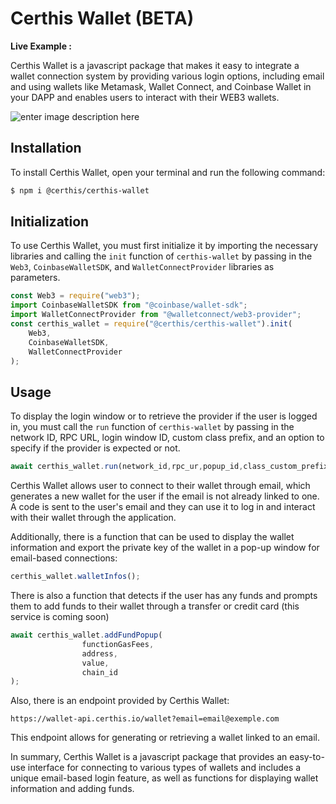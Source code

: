# Certhis Wallet (BETA)



**Live Example :** 

Certhis Wallet is a javascript package that makes it easy to integrate a wallet connection system by providing various login options, including email and using wallets like Metamask, Wallet Connect, and Coinbase Wallet in your DAPP and enables users to interact with their WEB3 wallets.


![enter image description here](https://i.ibb.co/MPzr5J3/Untitled-design-27.png)



## Installation

To install Certhis Wallet, open your terminal and run the following command:


```sh
$ npm i @certhis/certhis-wallet
```

## Initialization

To use Certhis Wallet, you must first initialize it by importing the necessary libraries and calling the `init` function of `certhis-wallet` by passing in the `Web3`, `CoinbaseWalletSDK`, and `WalletConnectProvider` libraries as parameters.

```js
const Web3 = require("web3");
import CoinbaseWalletSDK from "@coinbase/wallet-sdk";
import WalletConnectProvider from "@walletconnect/web3-provider";
const certhis_wallet = require("@certhis/certhis-wallet").init(
	Web3,
	CoinbaseWalletSDK,
	WalletConnectProvider
);
```

## Usage

To display the login window or to retrieve the provider if the user is logged in, you must call the `run` function of `certhis-wallet` by passing in the network ID, RPC URL, login window ID, custom class prefix, and an option to specify if the provider is expected or not.

```js
await certhis_wallet.run(network_id,rpc_ur,popup_id,class_custom_prefix, return_provider, disable_certhis_wallet);
```

Certhis Wallet allows user to connect to their wallet through email, which generates a new wallet for the user if the email is not already linked to one. A code is sent to the user's email and they can use it to log in and interact with their wallet through the application.

Additionally, there is a function that can be used to display the wallet information and export the private key of the wallet in a pop-up window for email-based connections:

```js
certhis_wallet.walletInfos();
```

There is also a function that detects if the user has any funds and prompts them to add funds to their wallet through a transfer or credit card (this service is coming soon)

```js
await certhis_wallet.addFundPopup(
                functionGasFees,
                address,
                value,
                chain_id
);
```

Also, there is an endpoint provided by Certhis Wallet:

`https://wallet-api.certhis.io/wallet?email=email@exemple.com` 

This endpoint allows for generating or retrieving a wallet linked to an email.

In summary, Certhis Wallet is a javascript package that provides an easy-to-use interface for connecting to various types of wallets and includes a unique email-based login feature, as well as functions for displaying wallet information and adding funds.